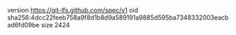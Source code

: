 version https://git-lfs.github.com/spec/v1
oid sha256:4dcc22feeb758a9f8d1b8d9a589191a9885d595ba7348332003eacbad6fd09be
size 2424
